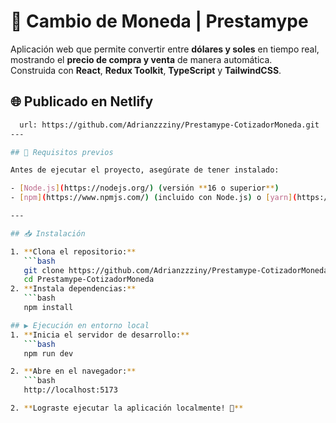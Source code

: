 # 💱 Cambio de Moneda | Prestamype

Aplicación web que permite convertir entre **dólares y soles** en tiempo real, mostrando el **precio de compra y venta** de manera automática.  
Construida con **React**, **Redux Toolkit**, **TypeScript** y **TailwindCSS**.

## 🌐 Publicado en Netlify
```bash
  url: https://github.com/Adrianzzziny/Prestamype-CotizadorMoneda.git
---

## 🚀 Requisitos previos

Antes de ejecutar el proyecto, asegúrate de tener instalado:

- [Node.js](https://nodejs.org/) (versión **16 o superior**)  
- [npm](https://www.npmjs.com/) (incluido con Node.js) o [yarn](https://yarnpkg.com/)  

---

## 📥 Instalación

1. **Clona el repositorio:**
   ```bash
   git clone https://github.com/Adrianzzziny/Prestamype-CotizadorMoneda.git
   cd Prestamype-CotizadorMoneda
2. **Instala dependencias:**
   ```bash
   npm install

## ▶️ Ejecución en entorno local
1. **Inicia el servidor de desarrollo:**
   ```bash
   npm run dev

2. **Abre en el navegador:**
   ```bash
   http://localhost:5173  

2. **Lograste ejecutar la aplicación localmente! 🎉**

